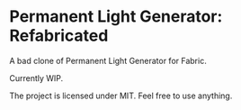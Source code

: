 # Permanent Light Generator: Refabricated

A bad clone of Permanent Light Generator for Fabric.

Currently WIP.

The project is licensed under MIT. Feel free to use anything.
